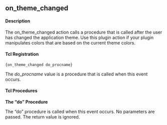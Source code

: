 ## on\_theme\_changed

#### Description

The on\_theme\_changed action calls a procedure that is called after the user has changed the application theme. Use this plugin action if your plugin manipulates colors that are based on the current theme colors.

#### Tcl Registration

`{on_theme_changed do_procname}`

The _do\_procname_ value is a procedure that is called when this event occurs.

#### Tcl Procedures

**The “do” Procedure**

The “do” procedure is called when this event occurs. No parameters are passed. The return value is ignored.